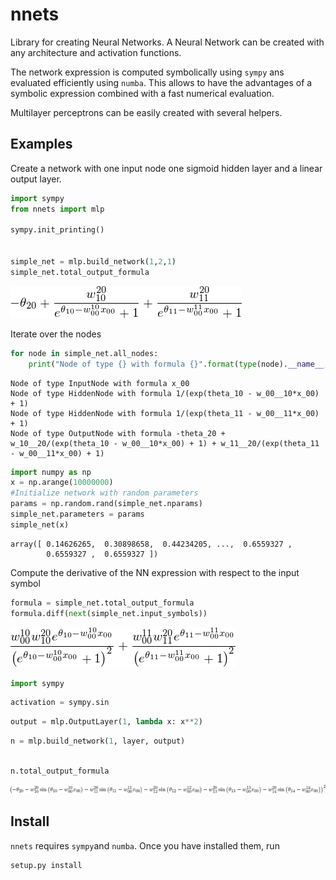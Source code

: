 nnets
=====

Library for creating Neural Networks. A Neural Network can be created
with any architecture and activation functions. 

The network expression is computed symbolically using `sympy` ans
evaluated efficiently using `numba`. This allows to have the
advantages of a symbolic expression combined with a fast numerical
evaluation.

Multilayer perceptrons can be easily created with several helpers.

Examples
--------

Create a network with one input node one sigmoid hidden layer
and a linear output layer.


```python
import sympy
from nnets import mlp

sympy.init_printing()


simple_net = mlp.build_network(1,2,1)
simple_net.total_output_formula
```
![Network expression](doc_files/expr.png)


Iterate over the nodes


```python
for node in simple_net.all_nodes:
    print("Node of type {} with formula {}".format(type(node).__name__, node.formula))
```

    Node of type InputNode with formula x_00
    Node of type HiddenNode with formula 1/(exp(theta_10 - w_00__10*x_00) + 1)
    Node of type HiddenNode with formula 1/(exp(theta_11 - w_00__11*x_00) + 1)
    Node of type OutputNode with formula -theta_20 + w_10__20/(exp(theta_10 - w_00__10*x_00) + 1) + w_11__20/(exp(theta_11 - w_00__11*x_00) + 1)



```python
import numpy as np
x = np.arange(10000000)
#Initialize network with random parameters
params = np.random.rand(simple_net.nparams)
simple_net.parameters = params
simple_net(x)
```




    array([ 0.14626265,  0.30898658,  0.44234205, ...,  0.6559327 ,
            0.6559327 ,  0.6559327 ])



Compute the derivative of the NN expression with 
respect to the input symbol


```python
formula = simple_net.total_output_formula
formula.diff(next(simple_net.input_symbols))
```

![Derivative](doc_files/derivative.png)


```python
import sympy
```


```python
activation = sympy.sin
```


```python
output = mlp.OutputLayer(1, lambda x: x**2)
```


```python
n = mlp.build_network(1, layer, output)
```


```python

n.total_output_formula
```

![Another Layout](doc_files/otherlayout.png)

Install
-------

`nnets` requires `sympy`and `numba`. Once you have installed them, run

```
setup.py install
```
